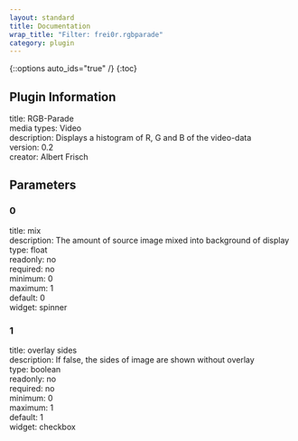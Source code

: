 ```yaml
---
layout: standard
title: Documentation
wrap_title: "Filter: frei0r.rgbparade"
category: plugin
---
```

{::options auto_ids="true" /}
{:toc}

## Plugin Information

title: RGB-Parade  
media types:
Video  
description: Displays a histogram of R, G and B of the video-data  
version: 0.2  
creator: Albert Frisch  

## Parameters

### 0

title: mix    
description:
The amount of source image mixed into background of display  
type: float  
readonly: no  
required: no  
minimum: 0  
maximum: 1  
default: 0  
widget: spinner  

### 1

title: overlay sides    
description:
If false, the sides of image are shown without overlay  
type: boolean  
readonly: no  
required: no  
minimum: 0  
maximum: 1  
default: 1  
widget: checkbox  

